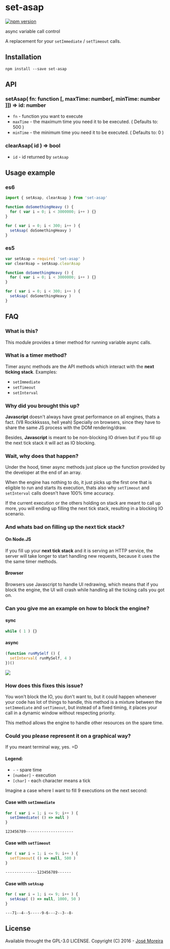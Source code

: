 # set-asap

[![npm version](https://badge.fury.io/js/set-asap.svg)](https://badge.fury.io/js/set-asap)

async variable call control

A replacement for your `setImmediate` / `setTimeout` calls.

## Installation

```
npm install --save set-asap
```

## API

### setAsap( fn: function [, maxTime: number[, minTime: number ]]) => id: number

* `fn` - function you want to execute
* `maxTime` - the maximum time you need it to be executed. ( Defaults to: 500 )
* `minTime` - the minimum time you need it to be executed. ( Defaults to: 0 )

### clearAsap( id ) => bool

* `id` - id returned by `setAsap`

## Usage example

### es6
```js
import { setAsap, clearAsap } from 'set-asap'

function doSomethingHeavy () {
  for ( var i = 0; i < 3000000; i++ ) {}
}

for ( var i = 0; i < 300; i++ ) {
  setAsap( doSomethingHeavy )
}
```

### es5
```js
var setAsap = require( 'set-asap' )
var clearAsap = setAsap.clearAsap

function doSomethingHeavy () {
  for ( var i = 0; i < 3000000; i++ ) {}
}

for ( var i = 0; i < 300; i++ ) {
  setAsap( doSomethingHeavy )
}
```

## FAQ

### What is this?

This module provides a timer method for running variable async calls.

### What is a timer method?

Timer async methods are the API methods which interact with the **next ticking stack**.
Examples:
- `setImmediate`
- `setTimeout`
- `setInterval`

### Why did you brought this up?

**Javascript** doesn't always have great performance on all engines, thats a fact.
(V8 Rockkkssss, hell yeah)
Specially on browsers, since they have to share the same JS process with the DOM
rendering/draw.

Besides, **Javascript** is meant to be non-blocking IO driven but if you fill
up the next tick stack it will act as IO blocking.

### Wait, why does that happen?

Under the hood, timer async methods just place up the function provided by the
developer at the end of an array.

When the engine has nothing to do, it just picks up the first one that is
eligible to run and starts its execution, thats also why `setTimeout` and
`setInterval` calls doesn't have 100% time accuracy.

If the current execution or the others holding on stack are meant to call up
more, you will ending up filling the next tick stack, resulting in a blocking
IO scenario.

### And whats bad on filling up the next tick stack?

#### On Node.JS
If you fill up your **next tick stack** and it is serving an HTTP service, the
server will take longer to start handling new requests, because it uses the
the same timer methods.

#### Browser
Browsers use Javascript to handle UI redrawing, which means that if you block
the engine, the UI will crash while handling all the ticking calls you got on.

### Can you give me an example on how to block the engine?

#### sync
```js
while ( 1 ) {}
```

#### async
```js
(function runMySelf () {
  setInterval( runMySelf, 4 )
})()
```

<img src="http://g.recordit.co/P88YayHz01.gif" />


### How does this fixes this issue?

You won't block the IO, you don't want to, but it could happen whenever your
code has lot of things to handle, this method is a mixture between the
`setImmediate` and `setTimeout`, but instead of a fixed timing, it places your
call in a dynamic window without respecting priority.

This method allows the engine to handle other resources on the spare time.

### Could you please represent it on a graphical way?

If you meant terminal way, yes. =D


#### Legend:
* `-` - spare time
* `[number]` - execution
* `[char]` - each character means a tick

Imagine a case where I want to fill 9 executions on the next second:

#### Case with `setImmediate`

```js
for ( var i = 1; i <= 9; i++ ) {
  setImmediate( () => null )
}
```

```
123456789---------------------
```

#### Case with `setTimeout`

```js
for ( var i = 1; i <= 9; i++ ) {
  setTimeout( () => null, 500 )
}
```

```
--------------123456789------
```

#### Case with `setAsap`

```js
for ( var i = 1; i <= 9; i++ ) {
  setAsap( () => null, 1000, 50 )
}
```

```
---71--4--5-----9-6---2--3--8-
```

## License

Available throught the GPL-3.0 LICENSE.
Copyright (C) 2016 - [José Moreira](https://github.com/cusspvz)
